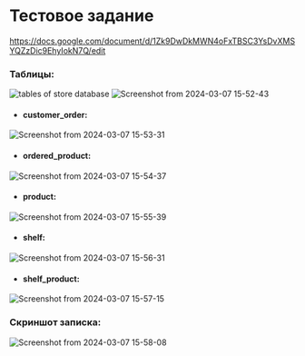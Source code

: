 # Тестовое задание
https://docs.google.com/document/d/1Zk9DwDkMWN4oFxTBSC3YsDvXMSYQZzDic9EhyIokN7Q/edit

### Таблицы:
  <img
    title="tables"
    alt="tables of store database"
    src="Screenshot from 2024-03-07 15-52-43](https://github.com/rizash11/applicatiion_exam/assets/101503746/50fcff14-a62f-4179-a3ce-119b627f5278}"
  />
![Screenshot from 2024-03-07 15-52-43](https://github.com/rizash11/applicatiion_exam/assets/101503746/50fcff14-a62f-4179-a3ce-119b627f5278)

- #### customer_order:
![Screenshot from 2024-03-07 15-53-31](https://github.com/rizash11/applicatiion_exam/assets/101503746/fd6d8bc7-83f4-4f3a-a2a4-ec2575d4ac3d)

- #### ordered_product:
![Screenshot from 2024-03-07 15-54-37](https://github.com/rizash11/applicatiion_exam/assets/101503746/a1feab93-a28d-45c1-81b0-1c119c4e96e3)
      
- #### product:
![Screenshot from 2024-03-07 15-55-39](https://github.com/rizash11/applicatiion_exam/assets/101503746/844e5876-8c7c-41b6-8cfd-0422216a44e6)
      
- #### shelf:
![Screenshot from 2024-03-07 15-56-31](https://github.com/rizash11/applicatiion_exam/assets/101503746/a62ed786-2979-44e2-8e21-993bcbf10826)
      
- #### shelf_product:
![Screenshot from 2024-03-07 15-57-15](https://github.com/rizash11/applicatiion_exam/assets/101503746/e28e1776-e3c6-4a77-bccc-f54eefc1de89)

### Скриншот записка:
![Screenshot from 2024-03-07 15-58-08](https://github.com/rizash11/applicatiion_exam/assets/101503746/ccbb5648-3b31-4ac7-a123-2d988f907147)
